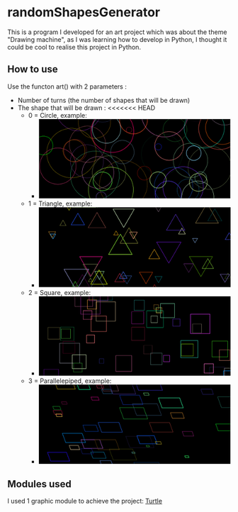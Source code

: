 # randomShapesGenerator

This is a program I developed for an art project which was about the theme "Drawing machine", as I was learning how to develop in Python, I thought it could be cool to realise this project in Python.

## How to use

Use the functon art() with 2 parameters :
- Number of turns (the number of shapes that will be drawn)
- The shape that will be drawn : 
<<<<<<< HEAD
    - 0 = Circle, example:
        - ![program with cicles](/screenshots/circles.png)
    - 1 = Triangle, example:
        - ![program with triangles](/screenshots/triangles.png)
    - 2 = Square, example:
        - ![program with squares](/screenshots/squares.png)
    - 3 = Parallelepiped, example:
        - ![program with parallelepiped](/screenshots/parallelepiped.png)

## Modules used

I used 1 graphic module to achieve the project: [Turtle](https://docs.python.org/3/library/turtle.html)
